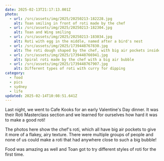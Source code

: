 ```yaml
---
date: 2025-02-13T21:17:13.001Z
photo:
  - url: /src/assets/img/2025/20250213-182228.jpg
    alt: Toan smiling in front of roti made by the chef
  - url: /src/assets/img/2025/20250213-182304.jpg
    alt: Toan and Wing smiling
  - url: /src/assets/img/2025/20250213-183034.jpg
    alt: Roti with egg in the middle, named after a bird's nest
  - url: /src/assets/img/2025/1739448767830.jpg
    alt: The roti dough shaped by the chef, with big air pockets inside it
  - url: /src/assets/img/2025/1739448766941.jpg
    alt: Spiral roti made by the chef with a big air bubble
  - url: /src/assets/img/2025/1739448767907.jpg
    alt: Different types of roti with curry for dipping
category:
  - food
  - pics
  - sydney
  - life
updated: 2025-02-14T10:08:51.641Z
---
```


Last night, we went to Cafe Kooks for an early Valentine's Day dinner. It was their Roti Masterclass section and we learned for ourselves how hard it was to make a good roti!

The photos here show the chef's roti, which all have big air pockets to give it more of a flakey, airy texture. There were multiple groups of people and none of us could make a roti that had anywhere close to such a big bubble!

Food was amazing as well and Toan got to try different styles of roti for the first time.
